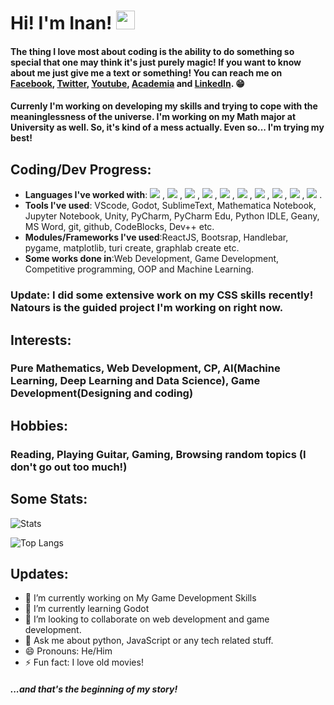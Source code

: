 # Hi! I'm Inan!  <img src="https://raw.githubusercontent.com/MartinHeinz/MartinHeinz/master/wave.gif" width="30px">

#### The thing I love most about coding is the ability to do something so special that one may think it's just purely magic! If you want to know about me just give me a text or something! You can reach me on [Facebook](https://web.facebook.com/ahnafsadikinan21), [Twitter](https://twitter.com/ahnaf_inan), [Youtube](https://www.youtube.com/channel/UC6PSxCm8fuRo9DxA4pobxMA?view_as=subscriber), [Academia](https://univdhaka.academia.edu/AhnafSadikInan) and [LinkedIn](https://www.linkedin.com/in/ahnaf-sadik-inan-a077a01b1?originalSubdomain=bd). 😁 

#### Currenly I'm working on developing my skills and trying to cope with the meaninglessness of the universe. I'm working on my Math major at University as well. So, it's kind of a mess actually. Even so... I'm trying my best! 

## Coding/Dev Progress:
 - **Languages I've worked with**: ![](https://img.shields.io/badge/Code-Python-informational?style=flat&logo=python&logoColor=white&color=2bbc8a)
, ![](https://img.shields.io/badge/Code-JavaScript-informational?style=flat&logo=javascript&logoColor=white&color=2bbc8a)
, ![](https://img.shields.io/badge/Code-GDScript-informational?style=flat&logo=gdscript&logoColor=white&color=2bbc8a)
, ![](https://img.shields.io/badge/Code-ES6-informational?style=flat&logo=ES6&logoColor=white&color=2bbc8a)
, ![](https://img.shields.io/badge/Code-C-informational?style=flat&logo=c&logoColor=white&color=2bbc8a)
, ![](https://img.shields.io/badge/Code-CSharp-informational?style=flat&logo=c#\#&logoColor=white&color=2bbc8a)
, ![](https://img.shields.io/badge/Code-Fortran-informational?style=flat&logo=fortran&logoColor=white&color=2bbc8a)
, ![](https://img.shields.io/badge/Code-Mathematica-informational?style=flat&logo=mathematica&logoColor=white&color=2bbc8a)
, ![](https://img.shields.io/badge/Code-HTML-informational?style=flat&logo=html&logoColor=white&color=2bbc8a)
, ![](https://img.shields.io/badge/Code-CSS-informational?style=flat&logo=css&logoColor=white&color=2bbc8a)
.
 - **Tools I've used**: VScode, Godot, SublimeText, Mathematica Notebook, Jupyter Notebook, Unity, PyCharm, PyCharm Edu, Python IDLE, Geany, MS Word, git, github, CodeBlocks, Dev++ etc.
 - **Modules/Frameworks I've used**:ReactJS, Bootsrap, Handlebar, pygame, matplotlib, turi create, graphlab create etc.
 - **Some works done in**:Web Development, Game Development, Competitive programming, OOP and Machine Learning.
 
### Update: I did some extensive work on my CSS skills recently! Natours is the guided project I'm working on right now.

## Interests: 
### Pure Mathematics, Web Development, CP, AI(Machine Learning, Deep Learning and Data Science), Game Development(Designing and coding)

## Hobbies: 
### Reading, Playing Guitar, Gaming, Browsing random topics (I don't go out too much!)

## Some Stats: 
![Stats](https://github-readme-stats.vercel.app/api?username=Hartz-I&&show_icons=true&title_color=000000&icon_color=000000&text_color=000000&bg_color=FFFFFF)

![Top Langs](https://github-readme-stats.vercel.app/api/top-langs/?username=Hartz-I&layout=compact)

## Updates:
- 🔭 I’m currently working on My Game Development Skills
- 🌱 I’m currently learning Godot
- 👯 I’m looking to collaborate on web development and game development.
- 💬 Ask me about python, JavaScript or any tech related stuff.
- 😄 Pronouns: He/Him
- ⚡ Fun fact: I love old movies!

##### ...and that's the beginning of my story!

